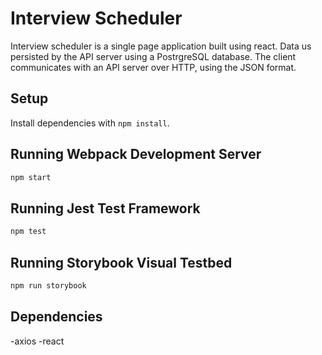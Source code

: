# Interview Scheduler

Interview scheduler is a single page application built using react.
Data us persisted by the API server using a PostrgreSQL database.
The client communicates with an API server over HTTP, using the JSON format.

## Setup

Install dependencies with `npm install`.

## Running Webpack Development Server

```sh
npm start
```

## Running Jest Test Framework

```sh
npm test
```

## Running Storybook Visual Testbed

```sh
npm run storybook
```

## Dependencies

-axios
-react
